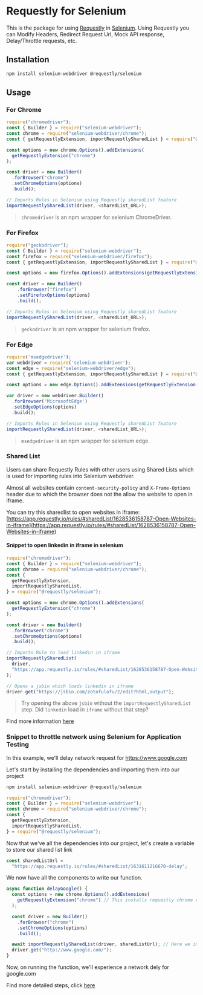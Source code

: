# Requestly for Selenium

This is the package for using [Requestly](https://requestly.io) in [Selenium](https://www.selenium.dev/). Using Requestly you can Modify Headers, Redirect Request Url, Mock API response, Delay/Throttle requests, etc.

## Installation

```sh
npm install selenium-webdriver @requestly/selenium
```

## Usage

### For Chrome

```js
require("chromedriver");
const { Builder } = require("selenium-webdriver");
const chrome = require("selenium-webdriver/chrome");
const { getRequestlyExtension, importRequestlySharedList } = require("@requestly/selenium");

const options = new chrome.Options().addExtensions(
  getRequestlyExtension("chrome")
);

const driver = new Builder()
  .forBrowser("chrome")
  .setChromeOptions(options)
  .build();

// Imports Rules in Selenium using Requestly sharedList feature
importRequestlySharedList(driver, <sharedList_URL>);
```

> `chromedriver` is an npm wrapper for selenium ChromeDriver.

### For Firefox

```js
require("geckodriver");
const { Builder } = require("selenium-webdriver");
const firefox = require("selenium-webdriver/firefox");
const { getRequestlyExtension, importRequestlySharedList } = require("@requestly/selenium");

const options = new firefox.Options().addExtensions(getRequestlyExtension("firefox"));

const driver = new Builder()
    .forBrowser("firefox")
    .setFirefoxOptions(options)
    .build();

// Imports Rules in Selenium using Requestly sharedList feature
importRequestlySharedList(driver, <sharedList_URL>);
```

> `geckodriver` is an npm wrapper for selenium firefox.

### For Edge

```js
require('msedgedriver');
var webdriver = require('selenium-webdriver');
const edge = require("selenium-webdriver/edge");
const { getRequestlyExtension, importRequestlySharedList } = require("@requestly/selenium");

const options = new edge.Options().addExtensions(getRequestlyExtension("MicrosoftEdge"));

var driver = new webdriver.Builder()
  .forBrowser('MicrosoftEdge')
  .setEdgeOptions(options)
  .build();

// Imports Rules in Selenium using Requestly sharedList feature
importRequestlySharedList(driver, <sharedList_URL>);

```

> `msedgedriver` is an npm wrapper for selenium edge.

### Shared List

Users can share Requestly Rules with other users using Shared Lists which is used for importing rules into Selenium webdriver.

Almost all websites contain `content-security-policy` and `X-Frame-Options` header due to which the browser does not the allow the website to open in iframe.

You can try this sharedlist to open websites in iframe:
[https://app.requestly.io/rules/#sharedList/1628536158787-Open-Websites-in-iframe](https://app.requestly.io/rules/#sharedList/1628536158787-Open-Websites-in-iframe)

#### Snippet to open linkedin in iframe in selenium

```js
require("chromedriver");
const { Builder } = require("selenium-webdriver");
const chrome = require("selenium-webdriver/chrome");
const {
  getRequestlyExtension,
  importRequestlySharedList,
} = require("@requestly/selenium");

const options = new chrome.Options().addExtensions(
  getRequestlyExtension("chrome")
);

const driver = new Builder()
  .forBrowser("chrome")
  .setChromeOptions(options)
  .build();

// Imports Rule to load linkedin in iframe
importRequestlySharedList(
  driver,
  "https://app.requestly.io/rules/#sharedList/1628536158787-Open-Websites-in-iframe"
);

// Opens a jsbin which loads linkedin in iframe
driver.get("https://jsbin.com/zotofulofu/2/edit?html,output");
```

> Try opening the above `jsbin` without the `importRequestlySharedList` step. Did `linkedin` load in `iframe` without that step?

Find more information [here](https://requestly.io/blog/2018/06/14/share-rules-with-other-users/)

### Snippet to throttle network using Selenium for Application Testing

In this example, we'll delay network request for https://www.google.com

Let's start by installing the dependencies and importing them into our project

```js
npm install selenium-webdriver @requestly/selenium
```

```js
require("chromedriver");
const { Builder } = require("selenium-webdriver");
const chrome = require("selenium-webdriver/chrome");
const {
  getRequestlyExtension,
  importRequestlySharedList,
} = require("@requestly/selenium");
```

Now that we've all the dependencies into our project, let's create a variable to store our shared list link

```js
const sharedListUrl =
  "https://app.requestly.io/rules/#sharedList/1631611216670-delay";
```

We now have all the components to write our function.

```js
async function delayGoogle() {
  const options = new chrome.Options().addExtensions(
    getRequestlyExtension("chrome") // This installs requestly chrome extension in your testing instance
  );

  const driver = new Builder()
    .forBrowser("chrome")
    .setChromeOptions(options)
    .build();

  await importRequestlySharedList(driver, sharedListUrl); // Here we import the shared list we created some time back
  driver.get("http://www.google.com/");
}
```

Now, on running the function, we'll experience a network dely for google.com

Find more detailed steps, click [here](https://requestly.io/blog/2021/09/20/automate-testing-via-selenium/)
